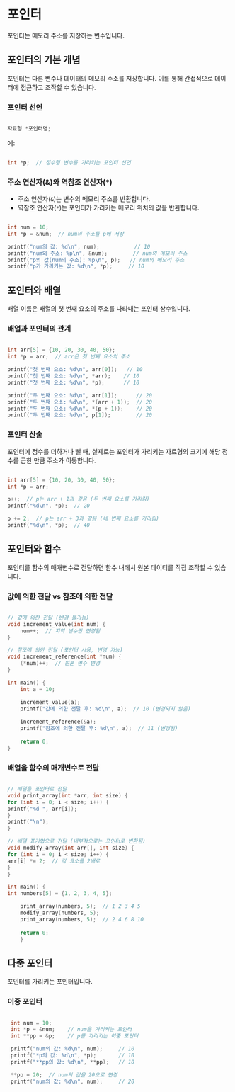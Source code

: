 # 포인터
포인터는 메모리 주소를 저장하는 변수입니다.

## 포인터의 기본 개념
포인터는 다른 변수나 데이터의 메모리 주소를 저장합니다. 이를 통해 간접적으로 데이터에 접근하고 조작할 수 있습니다.

### 포인터 선언
```C

자료형 *포인터명;

```
예:
```C

int *p;  // 정수형 변수를 가리키는 포인터 선언

```

### 주소 연산자(&amp;)와 역참조 연산자(*)
- 주소 연산자(`&`)는 변수의 메모리 주소를 반환합니다.
- 역참조 연산자(`*`)는 포인터가 가리키는 메모리 위치의 값을 반환합니다.
```C

int num = 10;
int *p = &num;  // num의 주소를 p에 저장

printf("num의 값: %d\n", num);           // 10
printf("num의 주소: %p\n", &num);        // num의 메모리 주소
printf("p의 값(num의 주소): %p\n", p);   // num의 메모리 주소
printf("p가 가리키는 값: %d\n", *p);     // 10

```

## 포인터와 배열
배열 이름은 배열의 첫 번째 요소의 주소를 나타내는 포인터 상수입니다.

### 배열과 포인터의 관계
```C

int arr[5] = {10, 20, 30, 40, 50};
int *p = arr;  // arr은 첫 번째 요소의 주소

printf("첫 번째 요소: %d\n", arr[0]);   // 10
printf("첫 번째 요소: %d\n", *arr);    // 10
printf("첫 번째 요소: %d\n", *p);      // 10

printf("두 번째 요소: %d\n", arr[1]);      // 20
printf("두 번째 요소: %d\n", *(arr + 1));  // 20
printf("두 번째 요소: %d\n", *(p + 1));    // 20
printf("두 번째 요소: %d\n", p[1]);        // 20


```

### 포인터 산술
포인터에 정수를 더하거나 뺄 때, 실제로는 포인터가 가리키는 자료형의 크기에 해당 정수를 곱한 만큼 주소가 이동합니다.
```C

int arr[5] = {10, 20, 30, 40, 50};
int *p = arr;

p++;  // p는 arr + 1과 같음 (두 번째 요소를 가리킴)
printf("%d\n", *p);  // 20

p += 2;  // p는 arr + 3과 같음 (네 번째 요소를 가리킴)
printf("%d\n", *p);  // 40

```

## 포인터와 함수
포인터를 함수의 매개변수로 전달하면 함수 내에서 원본 데이터를 직접 조작할 수 있습니다.

### 값에 의한 전달 vs 참조에 의한 전달
```C

// 값에 의한 전달 (변경 불가능)
void increment_value(int num) {
    num++;  // 지역 변수만 변경됨
}

// 참조에 의한 전달 (포인터 사용, 변경 가능)
void increment_reference(int *num) {
    (*num)++;  // 원본 변수 변경
}

int main() {
    int a = 10;

    increment_value(a);
    printf("값에 의한 전달 후: %d\n", a);  // 10 (변경되지 않음)
    
    increment_reference(&a);
    printf("참조에 의한 전달 후: %d\n", a);  // 11 (변경됨)
    
    return 0;
}

```

### 배열을 함수의 매개변수로 전달
```C

// 배열을 포인터로 전달
void print_array(int *arr, int size) {
for (int i = 0; i < size; i++) {
printf("%d ", arr[i]);
}
printf("\n");
}

// 배열 표기법으로 전달 (내부적으로는 포인터로 변환됨)
void modify_array(int arr[], int size) {
for (int i = 0; i < size; i++) {
arr[i] *= 2;  // 각 요소를 2배로
}
}

int main() {
int numbers[5] = {1, 2, 3, 4, 5};

    print_array(numbers, 5);  // 1 2 3 4 5
    modify_array(numbers, 5);
    print_array(numbers, 5);  // 2 4 6 8 10
    
    return 0;
    }

```

## 다중 포인터
포인터를 가리키는 포인터입니다.

### 이중 포인터
```C

 int num = 10;
 int *p = &num;    // num을 가리키는 포인터
 int **pp = &p;    // p를 가리키는 이중 포인터

 printf("num의 값: %d\n", num);     // 10
 printf("*p의 값: %d\n", *p);       // 10
 printf("**pp의 값: %d\n", **pp);   // 10

 **pp = 20;  // num의 값을 20으로 변경
 printf("num의 값: %d\n", num);     // 20

```

